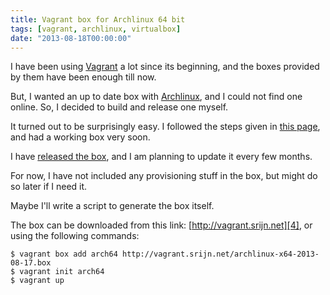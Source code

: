 ```yaml
---
title: Vagrant box for Archlinux 64 bit
tags: [vagrant, archlinux, virtualbox]
date: "2013-08-18T00:00:00"
---
```


I have been using [Vagrant][1] a lot since its beginning, and the boxes provided by them have been enough till now.

But, I wanted an up to date box with [Archlinux][2], and I could not find one online. So, I decided to build and release one myself.

It turned out to be surprisingly easy. I followed the steps given in [this page][3], and had a working box very soon.

I have [released the box][4], and I am planning to update it every few months.

For now, I have not included any provisioning stuff in the box, but might do so later if I need it.

Maybe I'll write a script to generate the box itself.

The box can be downloaded from this link: [http://vagrant.srijn.net][4], or using the following commands:

    $ vagrant box add arch64 http://vagrant.srijn.net/archlinux-x64-2013-08-17.box
    $ vagrant init arch64
    $ vagrant up

[1]: http://www.vagrantup.com/
[2]: https://www.archlinux.org/
[3]: https://github.com/okfn/ckan/wiki/How-to-Create-a-CentOS-Vagrant-Base-Box
[4]: http://vagrant.srijn.net/
